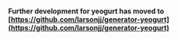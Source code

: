 #### Further development for yeogurt has moved to [https://github.com/larsonjj/generator-yeogurt](https://github.com/larsonjj/generator-yeogurt)
